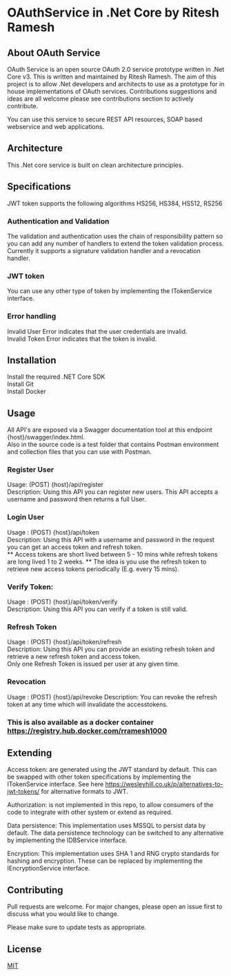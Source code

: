 # OAuthService in .Net Core by Ritesh Ramesh

 
 ## About OAuth Service  
 
 OAuth Service is an open source OAuth 2.0 service prototype written in .Net Core v3. This is written and maintained by Ritesh Ramesh. The aim of this project is to allow .Net developers and architects to use as a prototype for in house implementations of OAuth services. Contributions suggestions and ideas are all welcome please see contributions section to actively contribute.

 You can use this service to secure REST API resources, SOAP based webservice and web applications.   
 
 ## Architecture
 
 This .Net core service is built on clean architecture principles.
 
 ## Specifications 
 
 JWT token supports the following algorithms HS256, HS384, HS512, RS256
 
 ### Authentication and Validation
 
 The validation and authentication uses the chain of responsibility pattern so you can add any number of handlers to extend the token validation process. 
 Currently it supports a signature validation handler and a revocation handler.
 
 ### JWT token 
 
 You can use any other type of token by implementing the ITokenService interface.  
 
 ### Error handling 
 
 Invalid User Error indicates that the user credentials are invalid.   
 Invalid Token Error indicates that the token is invalid.  
 
 ## Installation
 
 Install the required .NET Core SDK  
 Install Git  
 Install Docker 
 
 ## Usage
 
 All API's are exposed via a Swagger documentation tool at this endpoint {host}/swagger/index.html.  
 Also in the source code is a test folder that contains Postman environment and collection files that you can use with Postman.
 
 ### Register User   
 Usage: (POST) {host}/api/register    
 Description: Using this API you can register new users. This API accepts a username and password then returns a full User.  
 
 ### Login User  
 Usage : (POST) {host}/api/token  
 Description: Using this API with a username and password in the request you can get an access token and refresh token.  
 ** Access tokens are short lived between 5 - 10 mins while refresh tokens are long lived 1 to 2 weeks. 
 ** The idea is you use the refresh token to retrieve new access tokens periodically (E.g. every 15 mins).  
 
 ### Verify Token:   
 Usage : (POST) {host}/api/token/verify  
 Description: Using this API you can verify if a token is still valid.  
 
 ### Refresh Token   
 Usage : (POST) {host}/api/token/refresh   
 Description: Using this API you can provide an existing refresh token and retrieve a new refresh token and access token.  
 Only one Refresh Token is issued per user at any given time.   
  
 ### Revocation   
 Usage : (POST) {host}/api/revoke 
 Description:  You can revoke the refresh token at any time which will invalidate the accesstokens.   
  
 ###  This is also available as a docker container https://registry.hub.docker.com/rramesh1000
  
 ## Extending   
 
 Access token:  are generated using the JWT standard by default. This can be swapped with other token specifications by implementing the ITokenService interface. See here https://wesleyhill.co.uk/p/alternatives-to-jwt-tokens/ for alternative formats to JWT. 
 
 Authorization: is not implemented in this repo, to allow consumers of the code to integrate with other system or extend as required.   
 
 Data persistence: This implementation uses MSSQL to persist data by default. The data persistence technology can be switched to any alternative by implementing the IDBService interface.
 
 Encryption: This implementation uses SHA 1 and RNG crypto standards for hashing and encryption. These can be replaced by implementing the IEncryptionService interface.
 
 ## Contributing
 Pull requests are welcome. For major changes, please open an issue first to discuss what you would like to change.

 Please make sure to update tests as appropriate.
 
 ## License
[MIT](https://choosealicense.com/licenses/mit/)
